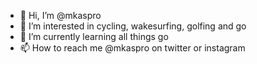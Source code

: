 - 👋 Hi, I’m @mkaspro
- 👀 I’m interested in cycling, wakesurfing, golfing and go
- 🌱 I’m currently learning all things go
- 📫 How to reach me @mkaspro on twitter or instagram

<!---
mkaspro/mkaspro is a ✨ special ✨ repository because its `README.md` (this file) appears on your GitHub profile.
You can click the Preview link to take a look at your changes.
--->
